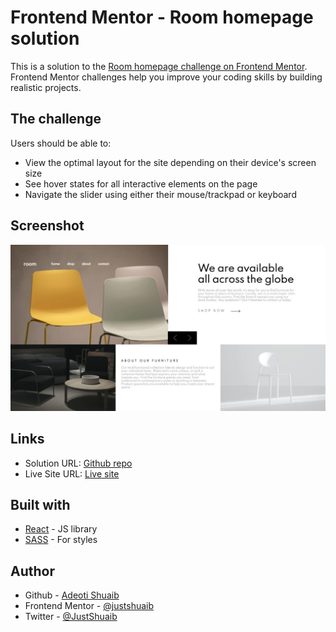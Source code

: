 # Frontend Mentor - Room homepage solution

This is a solution to the [Room homepage challenge on Frontend Mentor](https://www.frontendmentor.io/challenges/room-homepage-BtdBY_ENq). Frontend Mentor challenges help you improve your coding skills by building realistic projects.

## The challenge

Users should be able to:

- View the optimal layout for the site depending on their device's screen size
- See hover states for all interactive elements on the page
- Navigate the slider using either their mouse/trackpad or keyboard

## Screenshot

![](./src/images/screenshot.jpeg)

## Links

- Solution URL: [Github repo](https://github.com/JustShuaib/room-homepage)
- Live Site URL: [Live site](https://room-homepage-ecommerce.netlify.app/)

## Built with

- [React](https://reactjs.org/) - JS library
- [SASS](https://sass-lang.com/) - For styles

## Author

- Github - [Adeoti Shuaib](https://www.github.com/JustShuaib)
- Frontend Mentor - [@justshuaib](https://www.frontendmentor.io/profile/justshuaib)
- Twitter - [@JustShuaib](https://www.twitter.com/JustShuaib)
